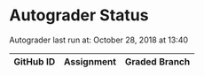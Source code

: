 # Autograder Status
Autograder last run at: October 28, 2018 at 13:40

| GitHub ID | Assignment | Graded Branch |
|-----------|------------|---------------|
